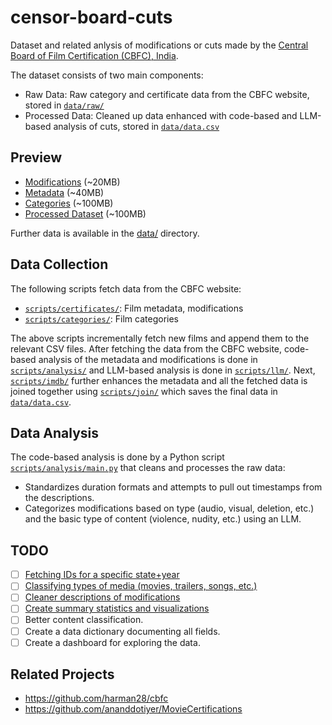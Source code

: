 # censor-board-cuts

Dataset and related anlysis of modifications or cuts made by the [Central Board of Film Certification (CBFC), India](https://www.cbfcindia.gov.in/).

The dataset consists of two main components:

- Raw Data: Raw category and certificate data from the CBFC website, stored in [`data/raw/`](data/raw/)
- Processed Data: Cleaned up data enhanced with code-based and LLM-based analysis of cuts, stored in [`data/data.csv`](data/data.csv)

## Preview

- [Modifications](https://flatgithub.com/diagram-chasing/censor-board-cuts?filename=data%2Fraw%2Fmodifications.csv) (~20MB)
- [Metadata](https://flatgithub.com/diagram-chasing/censor-board-cuts?filename=data%2Fraw%2Fmetadata.csv) (~40MB)
- [Categories](https://flatgithub.com/diagram-chasing/censor-board-cuts?filename=data%2Fraw%categories.csv) (~100MB)
- [Processed Dataset](https://flatgithub.com/diagram-chasing/censor-board-cuts?filename=data%data.csv) (~100MB)

Further data is available in the [data/](/data/) directory.

## Data Collection

The following scripts fetch data from the CBFC website:
- [`scripts/certificates/`](scripts/certificates/): Film metadata, modifications
- [`scripts/categories/`](scripts/categories): Film categories

The above scripts incrementally fetch new films and append them to the relevant CSV files. After fetching the data from the CBFC website, code-based analysis of the metadata and modifications is done in [`scripts/analysis/`](scripts/analysis/) and LLM-based analysis is done in [`scripts/llm/`](scripts/llm/). Next, [`scripts/imdb/`](scripts/imdb/) further enhances the metadata and all the fetched data is joined together using [`scripts/join/`](scripts/join/) which saves the final data in [`data/data.csv`](data/data.csv).

## Data Analysis

The code-based analysis is done by a Python script [`scripts/analysis/main.py`](scripts/analysis/main.py) that cleans and processes the raw data:
- Standardizes duration formats and attempts to pull out timestamps from the descriptions.
- Categorizes modifications based on type (audio, visual, deletion, etc.) and the basic type of content (violence, nudity, etc.) using an LLM.

## TODO

- [ ] [Fetching IDs for a specific state+year](../../issues/1)
- [ ] [Classifying types of media (movies, trailers, songs, etc.)](../../issues/2)
- [ ] [Cleaner descriptions of modifications](../../issues/3)
- [ ] [Create summary statistics and visualizations](../../issues/4)
- [ ] Better content classification.
- [ ] Create a data dictionary documenting all fields.
- [ ] Create a dashboard for exploring the data.

## Related Projects

- https://github.com/harman28/cbfc
- https://github.com/ananddotiyer/MovieCertifications
